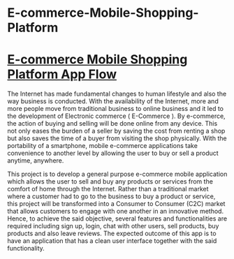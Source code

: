 # E-commerce-Mobile-Shopping-Platform
# [E-commerce Mobile Shopping Platform App Flow][App Flow]

The Internet has made fundamental changes to human lifestyle and also the way
business is conducted. With the availability of the Internet, more and more people move
from traditional business to online business and it led to the development of Electronic
commerce ( E-Commerce ). By e-commerce, the action of buying and selling will be
done online from any device. This not only eases the burden of a seller by saving the
cost from renting a shop but also saves the time of a buyer from visiting the shop
physically. With the portability of a smartphone, mobile e-commerce applications take
convenience to another level by allowing the user to buy or sell a product anytime,
anywhere.

This project is to develop a general purpose e-commerce mobile application which
allows the user to sell and buy any products or services from the comfort of home
through the Internet. Rather than a traditional market where a customer had to go to the
business to buy a product or service, this project will be transformed into a Consumer to
Consumer (C2C) market that allows customers to engage with one another in an
innovative method. Hence, to achieve the said objective, several features and
functionalities are required including sign up, login, chat with other users, sell products,
buy products and also leave reviews. The expected outcome of this app is to have an
application that has a clean user interface together with the said functionality.

[App Flow]: https://drive.google.com/file/d/1jZAB1IRM7Hwd_fhmaMIjEuyBGTFNMslq/view?usp=share_link
